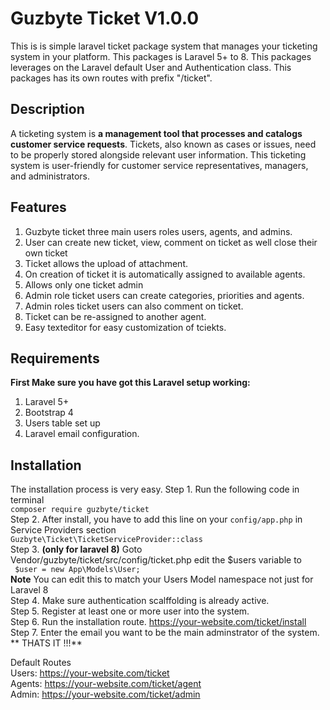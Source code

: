 # Guzbyte Ticket V1.0.0

This is is simple laravel ticket package system that manages your ticketing system in your platform. This packages is Laravel 5+ to 8.  This packages leverages on the Laravel default User and Authentication class. This packages has its own routes with prefix "/ticket".


## Description 

A ticketing system is **a management tool that processes and catalogs customer service requests**. Tickets, also known as cases or issues, need to be properly stored alongside relevant user information. This ticketing system is user-friendly for customer service representatives, managers, and administrators.

## Features
1. Guzbyte ticket three main users roles users, agents, and admins.
2. User can create new ticket, view, comment on ticket as well close their own ticket
3. Ticket allows the upload of attachment.
4. On creation of ticket it is automatically assigned to available agents.
5. Allows only one ticket admin
6. Admin role ticket users can create categories, priorities and agents.
7. Admin roles ticket users can also comment on ticket.
8. Ticket can be re-assigned to another agent.
9. Easy texteditor for easy customization of tciekts.
 
## Requirements
**First Make sure you have got this Laravel setup working:**
1. Laravel 5+
2. Bootstrap 4
3. Users table set up
4. Laravel email configuration.


## Installation
The installation process is very easy.
Step 1. Run the following code in terminal<br>
<code>composer require guzbyte/ticket</code> <br>
Step 2. After install, you have to add this line on your `config/app.php` in Service Providers section<br>
<code>Guzbyte\Ticket\TicketServiceProvider::class</code><br>
Step 3. **(only for laravel 8)** Goto Vendor/guzbyte/ticket/src/config/ticket.php  edit the $users variable to <br>
<code> 
	$user  = new App\Models\User;
</code>
<br>
**Note** You can edit this to match your Users Model namespace not just for Laravel 8<br>
Step 4. Make sure authentication scalffolding is already active.<br>
Step 5. Register at least one or more user into the system.<br>
Step 6. Run the installation route. https://your-website.com/ticket/install<br>
Step 7. Enter the email you want to be the main adminstrator of the system.<br>
** THATS IT !!!**<br>

Default Routes<br>
Users: https://your-website.com/ticket<br>
Agents: https://your-website.com/ticket/agent<br>
Admin: https://your-website.com/ticket/admin<br><br>
